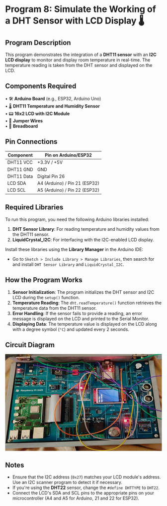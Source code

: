 # Program 8: Simulate the Working of a DHT Sensor with LCD Display 🌡️

## Program Description

This program demonstrates the integration of a **DHT11 sensor** with an **I2C LCD display** to monitor and display room temperature in real-time.
The temperature reading is taken from the DHT sensor and displayed on the LCD.

## Components Required

• 🛠️ **Arduino Board** (e.g., ESP32, Arduino Uno)  
 • 🌡️ **DHT11 Temperature and Humidity Sensor**  
 • 📟 **16x2 LCD with I2C Module**  
 • 🔌 **Jumper Wires**  
 • 🧩 **Breadboard**

## Pin Connections

| Component  | Pin on Arduino/ESP32          |
| ---------- | ----------------------------- |
| DHT11 VCC  | +3.3V / +5V                   |
| DHT11 GND  | GND                           |
| DHT11 Data | Digital Pin 26                |
| LCD SDA    | A4 (Arduino) / Pin 21 (ESP32) |
| LCD SCL    | A5 (Arduino) / Pin 22 (ESP32) |

## Required Libraries

To run this program, you need the following Arduino libraries installed:

1.  **DHT Sensor Library**: For reading temperature and humidity values from the DHT11 sensor.
2.  **LiquidCrystal_I2C**: For interfacing with the I2C-enabled LCD display.

Install these libraries using the **Library Manager** in the Arduino IDE:

- Go to `Sketch > Include Library > Manage Libraries`, then search for and install `DHT Sensor Library` and `LiquidCrystal_I2C`.

## How the Program Works

1.  **Sensor Initialization**: The program initializes the DHT sensor and I2C LCD during the `setup()` function.
2.  **Temperature Reading**: The `dht.readTemperature()` function retrieves the temperature data from the DHT11 sensor.
3.  **Error Handling**: If the sensor fails to provide a reading, an error message is displayed on the LCD and printed to the Serial Monitor.
4.  **Displaying Data**: The temperature value is displayed on the LCD along with a degree symbol (`°C`) and updated every 2 seconds.

## Circuit Diagram

![Circuit Diagram](lab_8_board.png)

## Notes

- Ensure that the I2C address (`0x27`) matches your LCD module's address. Use an I2C scanner program to detect it if necessary.
- If you're using the **DHT22** sensor, change the `#define DHTTYPE` to `DHT22`.
- Connect the LCD's SDA and SCL pins to the appropriate pins on your microcontroller (A4 and A5 for Arduino, 21 and 22 for ESP32).
